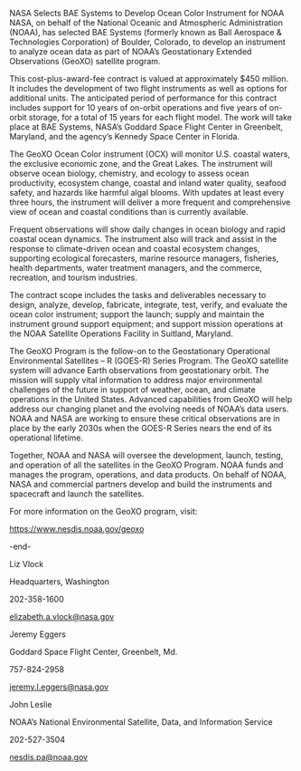 NASA Selects BAE Systems to Develop Ocean Color Instrument for NOAA 
 NASA, on behalf of the National Oceanic and Atmospheric Administration (NOAA), has selected BAE Systems (formerly known as Ball Aerospace & Technologies Corporation) of Boulder, Colorado, to develop an instrument to analyze ocean data as part of NOAA’s Geostationary Extended Observations (GeoXO) satellite program.

This cost-plus-award-fee contract is valued at approximately $450 million. It includes the development of two flight instruments as well as options for additional units. The anticipated period of performance for this contract includes support for 10 years of on-orbit operations and five years of on-orbit storage, for a total of 15 years for each flight model. The work will take place at BAE Systems, NASA’s Goddard Space Flight Center in Greenbelt, Maryland, and the agency’s Kennedy Space Center in Florida.

The GeoXO Ocean Color instrument (OCX) will monitor U.S. coastal waters, the exclusive economic zone, and the Great Lakes. The instrument will observe ocean biology, chemistry, and ecology to assess ocean productivity, ecosystem change, coastal and inland water quality, seafood safety, and hazards like harmful algal blooms. With updates at least every three hours, the instrument will deliver a more frequent and comprehensive view of ocean and coastal conditions than is currently available.

Frequent observations will show daily changes in ocean biology and rapid coastal ocean dynamics. The instrument also will track and assist in the response to climate-driven ocean and coastal ecosystem changes, supporting ecological forecasters, marine resource managers, fisheries, health departments, water treatment managers, and the commerce, recreation, and tourism industries.

The contract scope includes the tasks and deliverables necessary to design, analyze, develop, fabricate, integrate, test, verify, and evaluate the ocean color instrument; support the launch; supply and maintain the instrument ground support equipment; and support mission operations at the NOAA Satellite Operations Facility in Suitland, Maryland.

The GeoXO Program is the follow-on to the Geostationary Operational Environmental Satellites – R (GOES-R) Series Program. The GeoXO satellite system will advance Earth observations from geostationary orbit. The mission will supply vital information to address major environmental challenges of the future in support of weather, ocean, and climate operations in the United States. Advanced capabilities from GeoXO will help address our changing planet and the evolving needs of NOAA’s data users. NOAA and NASA are working to ensure these critical observations are in place by the early 2030s when the GOES-R Series nears the end of its operational lifetime.

Together, NOAA and NASA will oversee the development, launch, testing, and operation of all the satellites in the GeoXO Program. NOAA funds and manages the program, operations, and data products. On behalf of NOAA, NASA and commercial partners develop and build the instruments and spacecraft and launch the satellites.

For more information on the GeoXO program, visit:

https://www.nesdis.noaa.gov/geoxo

-end-

Liz Vlock

Headquarters, Washington

202-358-1600

elizabeth.a.vlock@nasa.gov

Jeremy Eggers

Goddard Space Flight Center, Greenbelt, Md.

757-824-2958

jeremy.l.eggers@nasa.gov

John Leslie

NOAA’s National Environmental Satellite, Data, and Information Service

202-527-3504

nesdis.pa@noaa.gov
